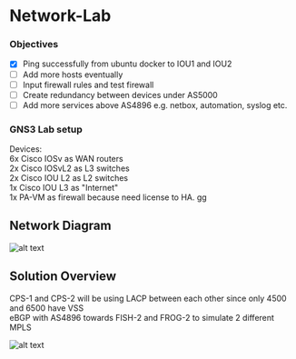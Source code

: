 # Network-Lab

### Objectives  
- [x] Ping successfully from ubuntu docker to IOU1 and IOU2  
- [ ] Add more hosts eventually  
- [ ] Input firewall rules and test firewall  
- [ ] Create redundancy between devices under AS5000  
- [ ] Add more services above AS4896 e.g. netbox, automation, syslog etc.

### GNS3 Lab setup

Devices:  
6x Cisco IOSv as WAN routers  
2x Cisco IOSvL2 as L3 switches  
2x Cisco IOU L2 as L2 switches  
1x Cisco IOU L3 as "Internet"  
1x PA-VM as firewall because need license to HA. gg 

## Network Diagram  
![alt text](https://github.com/fawnorange/Network-Lab/blob/main/Network%20Lab%20v1.png)

## Solution Overview  
CPS-1 and CPS-2 will be using LACP between each other since only 4500 and 6500 have VSS  
eBGP with AS4896 towards FISH-2 and FROG-2 to simulate 2 different MPLS  

![alt text](https://github.com/fawnorange/Network-Lab/blob/main/HQ%20compartment.png)  
